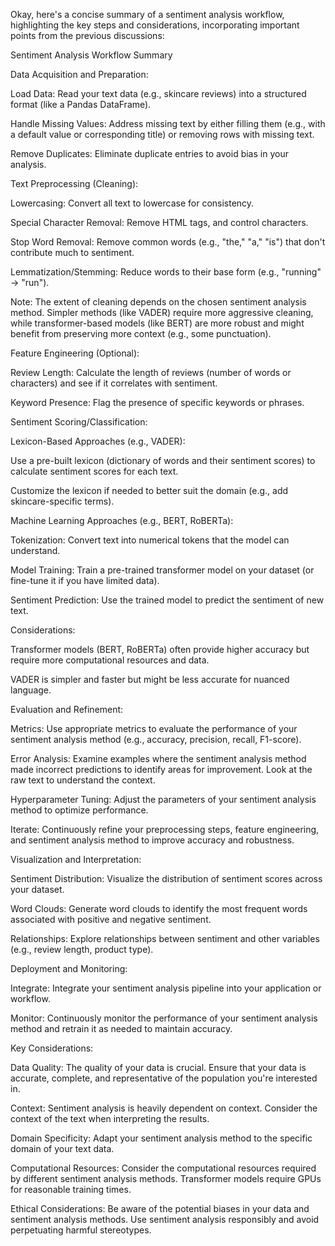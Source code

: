 Okay, here's a concise summary of a sentiment analysis workflow, highlighting the key steps and considerations, incorporating important points from the previous discussions:

Sentiment Analysis Workflow Summary

Data Acquisition and Preparation:

Load Data: Read your text data (e.g., skincare reviews) into a structured format (like a Pandas DataFrame).

Handle Missing Values: Address missing text by either filling them (e.g., with a default value or corresponding title) or removing rows with missing text.

Remove Duplicates: Eliminate duplicate entries to avoid bias in your analysis.

Text Preprocessing (Cleaning):

Lowercasing: Convert all text to lowercase for consistency.

Special Character Removal: Remove HTML tags, and control characters.

Stop Word Removal: Remove common words (e.g., "the," "a," "is") that don't contribute much to sentiment.

Lemmatization/Stemming: Reduce words to their base form (e.g., "running" -> "run").

Note: The extent of cleaning depends on the chosen sentiment analysis method. Simpler methods (like VADER) require more aggressive cleaning, while transformer-based models (like BERT) are more robust and might benefit from preserving more context (e.g., some punctuation).

Feature Engineering (Optional):

Review Length: Calculate the length of reviews (number of words or characters) and see if it correlates with sentiment.

Keyword Presence: Flag the presence of specific keywords or phrases.

Sentiment Scoring/Classification:

Lexicon-Based Approaches (e.g., VADER):

Use a pre-built lexicon (dictionary of words and their sentiment scores) to calculate sentiment scores for each text.

Customize the lexicon if needed to better suit the domain (e.g., add skincare-specific terms).

Machine Learning Approaches (e.g., BERT, RoBERTa):

Tokenization: Convert text into numerical tokens that the model can understand.

Model Training: Train a pre-trained transformer model on your dataset (or fine-tune it if you have limited data).

Sentiment Prediction: Use the trained model to predict the sentiment of new text.

Considerations:

Transformer models (BERT, RoBERTa) often provide higher accuracy but require more computational resources and data.

VADER is simpler and faster but might be less accurate for nuanced language.

Evaluation and Refinement:

Metrics: Use appropriate metrics to evaluate the performance of your sentiment analysis method (e.g., accuracy, precision, recall, F1-score).

Error Analysis: Examine examples where the sentiment analysis method made incorrect predictions to identify areas for improvement. Look at the raw text to understand the context.

Hyperparameter Tuning: Adjust the parameters of your sentiment analysis method to optimize performance.

Iterate: Continuously refine your preprocessing steps, feature engineering, and sentiment analysis method to improve accuracy and robustness.

Visualization and Interpretation:

Sentiment Distribution: Visualize the distribution of sentiment scores across your dataset.

Word Clouds: Generate word clouds to identify the most frequent words associated with positive and negative sentiment.

Relationships: Explore relationships between sentiment and other variables (e.g., review length, product type).

Deployment and Monitoring:

Integrate: Integrate your sentiment analysis pipeline into your application or workflow.

Monitor: Continuously monitor the performance of your sentiment analysis method and retrain it as needed to maintain accuracy.

Key Considerations:

Data Quality: The quality of your data is crucial. Ensure that your data is accurate, complete, and representative of the population you're interested in.

Context: Sentiment analysis is heavily dependent on context. Consider the context of the text when interpreting the results.

Domain Specificity: Adapt your sentiment analysis method to the specific domain of your text data.

Computational Resources: Consider the computational resources required by different sentiment analysis methods. Transformer models require GPUs for reasonable training times.

Ethical Considerations: Be aware of the potential biases in your data and sentiment analysis methods. Use sentiment analysis responsibly and avoid perpetuating harmful stereotypes.
